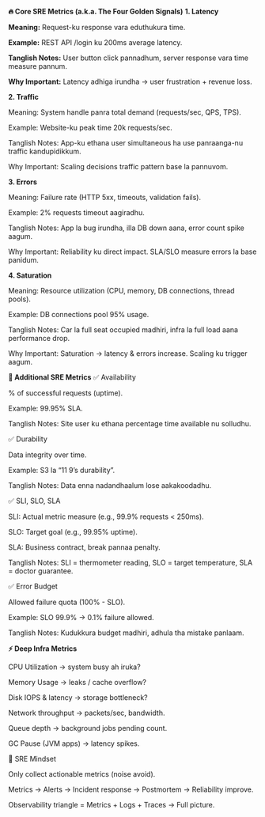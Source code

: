 **🔥 Core SRE Metrics (a.k.a. The Four Golden Signals)**
**1. Latency**

**Meaning:** Request-ku response vara eduthukura time.

**Example:** REST API /login ku 200ms average latency.

**Tanglish Notes:** User button click pannadhum, server response vara time measure pannum.

**Why Important:** Latency adhiga irundha → user frustration + revenue loss.

**2. Traffic**

Meaning: System handle panra total demand (requests/sec, QPS, TPS).

Example: Website-ku peak time 20k requests/sec.

Tanglish Notes: App-ku ethana user simultaneous ha use panraanga-nu traffic kandupidikkum.

Why Important: Scaling decisions traffic pattern base la pannuvom.

**3. Errors**

Meaning: Failure rate (HTTP 5xx, timeouts, validation fails).

Example: 2% requests timeout aagiradhu.

Tanglish Notes: App la bug irundha, illa DB down aana, error count spike aagum.

Why Important: Reliability ku direct impact. SLA/SLO measure errors la base panidum.

**4. Saturation**

Meaning: Resource utilization (CPU, memory, DB connections, thread pools).

Example: DB connections pool 95% usage.

Tanglish Notes: Car la full seat occupied madhiri, infra la full load aana performance drop.

Why Important: Saturation → latency & errors increase. Scaling ku trigger aagum.

**🔑 Additional SRE Metrics**
✅ Availability

% of successful requests (uptime).

Example: 99.95% SLA.

Tanglish Notes: Site user ku ethana percentage time available nu solludhu.

✅ Durability

Data integrity over time.

Example: S3 la “11 9’s durability”.

Tanglish Notes: Data enna nadandhaalum lose aakakoodadhu.

✅ SLI, SLO, SLA

SLI: Actual metric measure (e.g., 99.9% requests < 250ms).

SLO: Target goal (e.g., 99.95% uptime).

SLA: Business contract, break pannaa penalty.

Tanglish Notes: SLI = thermometer reading, SLO = target temperature, SLA = doctor guarantee.

✅ Error Budget

Allowed failure quota (100% - SLO).

Example: SLO 99.9% → 0.1% failure allowed.

Tanglish Notes: Kudukkura budget madhiri, adhula tha mistake panlaam.

**⚡ Deep Infra Metrics**

CPU Utilization → system busy ah iruka?

Memory Usage → leaks / cache overflow?

Disk IOPS & latency → storage bottleneck?

Network throughput → packets/sec, bandwidth.

Queue depth → background jobs pending count.

GC Pause (JVM apps) → latency spikes.

🎯 SRE Mindset

Only collect actionable metrics (noise avoid).

Metrics → Alerts → Incident response → Postmortem → Reliability improve.

Observability triangle = Metrics + Logs + Traces → Full picture.
